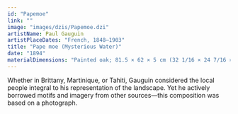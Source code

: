 ```yaml
---
id: "Papemoe"
link: ""
image: "images/dzis/Papemoe.dzi"
artistName: Paul Gauguin
artistPlaceDates: "French, 1848–1903"
title: "Pape moe (Mysterious Water)"
date: "1894"
materialDimensions: "Painted oak; 81.5 × 62 × 5 cm (32 1/16 × 24 7/16 × 2 in.) Ny Carlsberg Glyptotek, Copenhagen, MIN 3633"
---
```


Whether in Brittany, Martinique, or Tahiti, Gauguin considered the local people integral to his representation of the landscape. Yet he actively borrowed motifs and imagery from other sources—this composition was based on a photograph.

